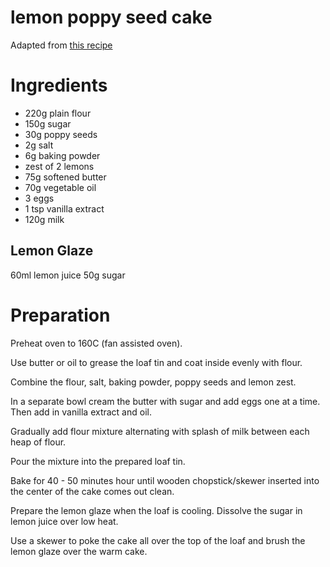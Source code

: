 # lemon poppy seed cake

Adapted from [this recipe](https://www.homecookingadventure.com/recipes/lemon-poppy-seed-pound-cake)

# Ingredients

- 220g plain flour
- 150g sugar
- 30g poppy seeds
- 2g salt
- 6g baking powder
- zest of 2 lemons
- 75g softened butter
- 70g vegetable oil
- 3 eggs
- 1 tsp vanilla extract
- 120g milk

## Lemon Glaze
60ml lemon juice
50g sugar

# Preparation

Preheat oven to 160C (fan assisted oven).

Use butter or oil to grease the loaf tin and coat inside evenly with flour.

Combine the flour, salt, baking powder, poppy seeds and lemon zest.

In a separate bowl cream the butter with sugar and add eggs one at a time. Then add in vanilla extract and oil.

Gradually add flour mixture alternating with splash of milk between each heap of flour.

Pour the mixture into the prepared loaf tin.

Bake for 40 - 50 minutes hour until wooden chopstick/skewer inserted into the center of the cake comes out clean.

Prepare the lemon glaze when the loaf is cooling. Dissolve the sugar in lemon juice over low heat.

Use a skewer to poke the cake all over the top of the loaf and brush the lemon glaze over the warm cake.